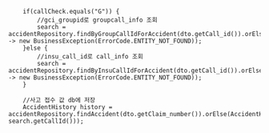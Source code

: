        if(callCheck.equals("G")) {
            //gci_groupid로 groupcall_info 조회
            search = accidentRepository.findByGroupCallIdForAccident(dto.getCall_id()).orElseThrow(() -> new BusinessException(ErrorCode.ENTITY_NOT_FOUND));
        }else {
            //insu_call_id로 call_info 조회
            search = accidentRepository.findByInsuCallIdForAccident(dto.getCall_id()).orElseThrow(() -> new BusinessException(ErrorCode.ENTITY_NOT_FOUND));
        }

        //사고 접수 값 db에 저장
        AccidentHistory history = accidentRepository.findAccident(dto.getClaim_number()).orElse(AccidentHistory.create(dto, search.getCallId()));
